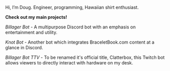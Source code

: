 Hi, I’m Doug. Engineer, programming, Hawaiian shirt enthusiast.


**Check out my main projects!**

_Billager Bot_ - A multipurpose Discord bot with an emphasis on entertainment and utility.  

_Knot Bot_ - Another bot which integrates BraceletBook.com content at a glance in Discord.  

_Billager Bot TTV_ - To be renamed it's official title, Clatterbox, this Twitch bot allows viewers to directly interact with hardware on my desk.
<!---
- 📫 How to reach me ...
EBraceyIV/EBraceyIV is a ✨ special ✨ repository because its `README.md` (this file) appears on your GitHub profile.
You can click the Preview link to take a look at your changes.
--->
